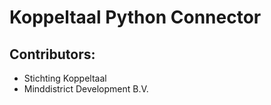 # Koppeltaal Python Connector

## Contributors:

* Stichting Koppeltaal
* Minddistrict Development B.V.
